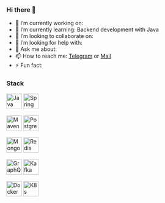 ### Hi there 👋

- 🔭 I’m currently working on:
- 🌱 I’m currently learning: Backend development with Java
- 👯 I’m looking to collaborate on:
- 🤔 I’m looking for help with:
- 💬 Ask me about:
- 📫 How to reach me: [Telegram](https://t.me/ivanuil) or [Mail](mailto:ivo-pronin@yandex.ru)
- ⚡ Fun fact:

### Stack

<img src="https://github.com/get-icon/geticon/raw/master/icons/java.svg" alt="Java" height="40px">  <img src="https://github.com/get-icon/geticon/raw/master/icons/spring.svg" alt="Spring" height="40px">

<img src="https://github.com/get-icon/geticon/raw/master/icons/maven.svg" alt="Maven" height="40px">

<img src="https://github.com/get-icon/geticon/raw/master/icons/postgresql.svg" alt="PostgreSQL" height="40px">

<img src="https://github.com/get-icon/geticon/raw/master/icons/mongodb.svg" alt="MongoDB" height="40px"> <img src="https://github.com/get-icon/geticon/raw/master/icons/redis.svg" alt="Redis" height="40px">

<img src="https://github.com/get-icon/geticon/raw/master/icons/graphql.svg" alt="GraphQL" height="40px">

<img src="https://github.com/get-icon/geticon/raw/master/icons/kafka.svg" alt="Kafka" height="40px">

<img src="https://github.com/get-icon/geticon/raw/master/icons/docker-icon.svg" alt="Docker" height="40px"> <img src="https://github.com/get-icon/geticon/raw/master/icons/kubernetes.svg" alt="K8s" height="40px">
